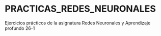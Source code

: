 # PRACTICAS_REDES_NEURONALES
Ejercicios prácticos de la asignatura Redes Neuronales y Aprendizaje profundo 26-1
